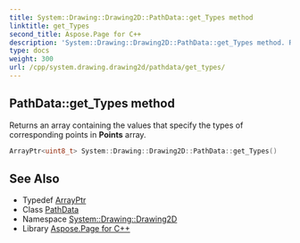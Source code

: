 ```yaml
---
title: System::Drawing::Drawing2D::PathData::get_Types method
linktitle: get_Types
second_title: Aspose.Page for C++
description: 'System::Drawing::Drawing2D::PathData::get_Types method. Returns an array containing the values that specify the types of corresponding points in Points array in C++.'
type: docs
weight: 300
url: /cpp/system.drawing.drawing2d/pathdata/get_types/
---
```

## PathData::get_Types method


Returns an array containing the values that specify the types of corresponding points in **Points** array.

```cpp
ArrayPtr<uint8_t> System::Drawing::Drawing2D::PathData::get_Types()
```

## See Also

* Typedef [ArrayPtr](../../../system/arrayptr/)
* Class [PathData](../)
* Namespace [System::Drawing::Drawing2D](../../)
* Library [Aspose.Page for C++](../../../)
